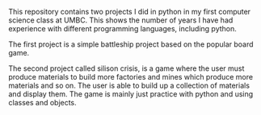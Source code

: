 This repository contains two projects I did in python in my first computer science class at UMBC. This shows the number of years I have had experience with different programming languages, including python.

The first project is a simple battleship project based on the popular board game.

The second project called silison crisis, is a game where the user must produce materials to build more factories and mines which produce more materials and so on. The user is able to build up a collection of materials and display them.
The game is mainly just practice with python and using classes and objects.
